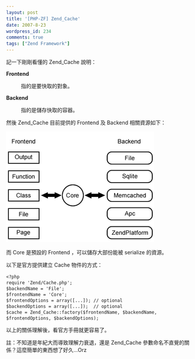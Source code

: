 ```yaml
---
layout: post
title: '[PHP-ZF] Zend_Cache'
date: 2007-8-23
wordpress_id: 234
comments: true
tags: ["Zend Framework"]
---
```


記一下剛剛看懂的 Zend_Cache 說明：
<dl>
<dt><strong>Frontend</strong></dt>
<dd>

指的是要快取的對象。
</dd>
<dt><strong>Backend</strong></dt>
<dd>

指的是儲存快取的容器。
</dd>
</dl>

<!--more-->

然後 Zend_Cache 目前提供的 Frontend 及 Backend 相關資源如下：

![Zend_Cache](/resources/zend_cache/zend_cache.gif)

而 Core 是預設的 Frontend ，可以儲存大部份能被 serialize 的資源。

以下是官方提供建立 Cache 物件的方式：

```
<?php
require 'Zend/Cache.php';
$backendName = 'File';
$frontendName = 'Core';
$frontendOptions = array([...]); // optional
$backendOptions = array([...]);  // optional
$cache = Zend_Cache::factory($frontendName, $backendName, $frontendOptions, $backendOptions);

```

以上的關係理解後，看官方手冊就更容易了。

註：不知道是年紀大而導致理解力衰退，還是 Zend_Cache 參數命名不直覺的關係？這麼簡單的東西想了好久...Orz
